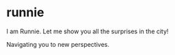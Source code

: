 # runnie
I am Runnie. Let me show you all the surprises in the city!

Navigating you to new perspectives.
